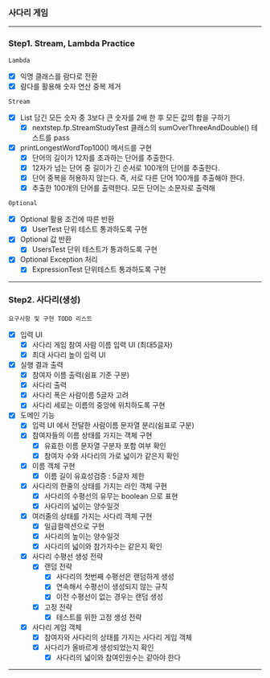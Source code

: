 
### 사다리 게임

---

### Step1. Stream, Lambda Practice
`Lambda`
 - [X] 익명 클래스를 람다로 전환
 - [X] 람다를 활용해 숫자 연산 중복 제거

`Stream`
 - [X] List 담긴 모든 숫자 중 3보다 큰 숫자를 2배 한 후 모든 값의 합을 구하기
   - [X] nextstep.fp.StreamStudyTest 클래스의 sumOverThreeAndDouble() 테스트를 pass
 - [X] printLongestWordTop100() 메서드를 구현
   - [X] 단어의 길이가 12자를 초과하는 단어를 추출한다.
   - [X] 12자가 넘는 단어 중 길이가 긴 순서로 100개의 단어를 추출한다.
   - [X] 단어 중복을 허용하지 않는다. 즉, 서로 다른 단어 100개를 추출해야 한다.
   - [X] 추출한 100개의 단어를 출력한다. 모든 단어는 소문자로 출력해

`Optional`
 - [X] Optional 활용 조건에 따른 반환
   - [X] UserTest 단위 테스트 통과하도록 구현 
 - [X] Optional 값 반환
   - [X] UsersTest 단위 테스트가 통과하도록 구현
 - [X] Optional Exception 처리
   - [X] ExpressionTest 단위테스트 통과하도록 구현

---

### Step2. 사다리(생성)
`요구사항 및 구현 TODO 리스트 `
- [X] 입력 UI
   - [X] 사다리 게임 참여 사람 이름 입력 UI (최대5글자)
   - [X] 최대 사다리 높이 입력 UI
- [X] 실행 결과 출력
   - [X] 참여자 이름 출력(쉼표 기준 구분)
   - [X] 사다리 출력
   - [X] 사다리 폭은 사람이름 5글자 고려
   - [X] 사다리 세로는 이름의 중앙에 위치하도록 구현
- [X] 도메인 기능
   - [X] 입력 UI 에서 전달한 사람이름 문자열 분리(쉼표로 구분)
   - [X] 참여자들의 이름 상태를 가지는 객체 구현
     - [X] 유효한 이름 문자열 구분자 포함 여부 확인 
     - [X] 참여자 수와 사다리의 가로 넓이가 같은지 확인 
   - [X] 이름 객체 구현
     - [X] 이름 길이 유효성검증 : 5글자 제한
   - [X] 사다리의 한줄의 상태를 가지는 라인 객체 구현
     - [X] 사다리의 수평선의 유무는 boolean 으로 표현
     - [X] 사다리의 넓이는 양수일것
   - [X] 여러줄의 상태를 가지는 사다리 객체 구현
     - [X] 일급컬렉션으로 구현
     - [X] 사다리의 높이는 양수일것
     - [X] 사다리의 넓이와 참가자수는 같은지 확인
   - [X] 사다리 수평선 생성 전략
     - [X] 랜덤 전략
       - [X] 사다리의 첫번째 수평선은 랜덤하게 생성
       - [X] 연속해서 수평선이 생성되지 않는 규칙
       - [X] 이전 수평선이 없는 경우는 랜덤 생성
     - [X] 고정 전략
       - [X] 테스트를 위한 고정 생성 전략
   - [X] 사다리 게임 객체
     - [X] 참여자와 사다리의 상태를 가지는 사다리 게임 객체
     - [X] 사다리가 올바르게 생성되었는지 확인
       - [X] 사다리의 넓이와 참여인원수는 같아야 한다
---
